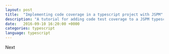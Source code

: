 ```yaml
---
layout: post
title:  "Implementing code coverage in a typescript project with JSPM"
description: "A tutorial for adding code test coverage to a JSPM typescript project with Karma"
date:   2016-09-10 16:20:00 +0000
categories: typescript
language: typescript
---
```


Next
